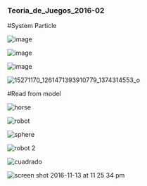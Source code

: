 ### Teoria_de_Juegos_2016-02

#System Particle

![image](https://cloud.githubusercontent.com/assets/8761157/20780581/10cf1742-b74a-11e6-9c3b-3bd8b9112a92.png)

![image](https://cloud.githubusercontent.com/assets/8761157/20780521/9cad4852-b749-11e6-8ec6-efa317e7e7d8.png)

![image](https://cloud.githubusercontent.com/assets/8761157/20780555/e34531c6-b749-11e6-961f-5ff62815e364.png)

![15271170_1261471393910779_1374314553_o](https://cloud.githubusercontent.com/assets/8761157/20782079/6e3a1740-b756-11e6-80f0-6b6e9420018a.png)



#Read from model

![horse](https://cloud.githubusercontent.com/assets/8761157/20253303/192259cc-a9f8-11e6-981e-15c8d0d79d75.png)

![robot](https://cloud.githubusercontent.com/assets/8761157/20253332/70bb4766-a9f8-11e6-9800-1add45a0c556.png)

![sphere](https://cloud.githubusercontent.com/assets/8761157/20253348/92d8e9de-a9f8-11e6-8bf1-abd3486af983.png)

![robot 2](https://cloud.githubusercontent.com/assets/8761157/20253446/791b11c4-a9f9-11e6-9ece-ee94bcd2e9b5.png)

![cuadrado](https://cloud.githubusercontent.com/assets/8761157/20253455/86cc8000-a9f9-11e6-9443-851ae3ce7766.png)


![screen shot 2016-11-13 at 11 25 34 pm](https://cloud.githubusercontent.com/assets/8761157/20253392/090d3d30-a9f9-11e6-9f50-602c430db605.png)


